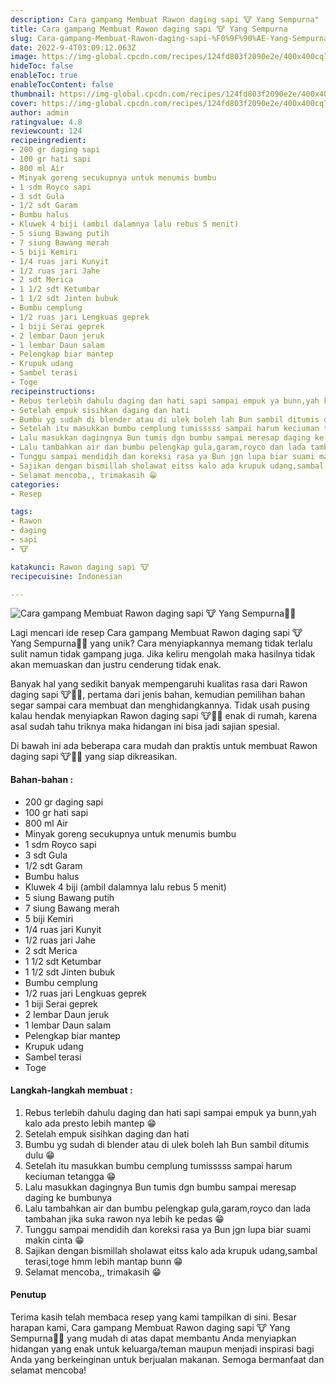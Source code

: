 ```yaml
---
description: Cara gampang Membuat Rawon daging sapi 🐮 Yang Sempurna"
title: Cara gampang Membuat Rawon daging sapi 🐮 Yang Sempurna
slug: Cara-gampang-Membuat-Rawon-daging-sapi-%F0%9F%90%AE-Yang-Sempurna
date: 2022-9-4T03:09:12.063Z
image: https://img-global.cpcdn.com/recipes/124fd803f2090e2e/400x400cq70/photo.jpg
hideToc: false
enableToc: true
enableTocContent: false
thumbnail: https://img-global.cpcdn.com/recipes/124fd803f2090e2e/400x400cq70/photo.jpg
cover: https://img-global.cpcdn.com/recipes/124fd803f2090e2e/400x400cq70/photo.jpg
author: admin
ratingvalue: 4.8
reviewcount: 124
recipeingredient:
- 200 gr daging sapi
- 100 gr hati sapi
- 800 ml Air
- Minyak goreng secukupnya untuk menumis bumbu
- 1 sdm Royco sapi
- 3 sdt Gula
- 1/2 sdt Garam
- Bumbu halus
- Kluwek 4 biji (ambil dalamnya lalu rebus 5 menit)
- 5 siung Bawang putih
- 7 siung Bawang merah
- 5 biji Kemiri
- 1/4 ruas jari Kunyit
- 1/2 ruas jari Jahe
- 2 sdt Merica
- 1 1/2 sdt Ketumbar
- 1 1/2 sdt Jinten bubuk
- Bumbu cemplung
- 1/2 ruas jari Lengkuas geprek
- 1 biji Serai geprek
- 2 lembar Daun jeruk
- 1 lembar Daun salam
- Pelengkap biar mantep
- Krupuk udang
- Sambel terasi
- Toge
recipeinstructions:
- Rebus terlebih dahulu daging dan hati sapi sampai empuk ya bunn,yah kalo ada presto lebih mantep 😁
- Setelah empuk sisihkan daging dan hati
- Bumbu yg sudah di blender atau di ulek boleh lah Bun sambil ditumis dulu 😁
- Setelah itu masukkan bumbu cemplung tumisssss sampai harum keciuman tetangga 😁
- Lalu masukkan dagingnya Bun tumis dgn bumbu sampai meresap daging ke bumbunya
- Lalu tambahkan air dan bumbu pelengkap gula,garam,royco dan lada tambahan jika suka rawon nya lebih ke pedas 😁
- Tunggu sampai mendidih dan koreksi rasa ya Bun jgn lupa biar suami makin cinta 😁
- Sajikan dengan bismillah sholawat eitss kalo ada krupuk udang,sambal terasi,toge hmm lebih mantap bunn 😁
- Selamat mencoba,, trimakasih 😁
categories:
- Resep

tags:
- Rawon
- daging
- sapi
- 🐮

katakunci: Rawon daging sapi 🐮
recipecuisine: Indonesian

---
```


![Cara gampang Membuat Rawon daging sapi 🐮 Yang Sempurna👩‍🍳](https://img-global.cpcdn.com/recipes/124fd803f2090e2e/400x400cq70/photo.jpg)

Lagi mencari ide resep Cara gampang Membuat Rawon daging sapi 🐮 Yang Sempurna👩‍🍳 yang unik? Cara menyiapkannya memang tidak terlalu sulit namun tidak gampang juga. Jika keliru mengolah maka hasilnya tidak akan memuaskan dan justru cenderung tidak enak.

Banyak hal yang sedikit banyak mempengaruhi kualitas rasa dari Rawon daging sapi 🐮👩‍🍳, pertama dari jenis bahan, kemudian pemilihan bahan segar sampai cara membuat dan menghidangkannya. Tidak usah pusing kalau hendak menyiapkan Rawon daging sapi 🐮👩‍🍳 enak di rumah, karena asal sudah tahu triknya maka hidangan ini bisa jadi sajian spesial.

Di bawah ini ada beberapa cara mudah dan praktis untuk membuat Rawon daging sapi 🐮👩‍🍳 yang siap dikreasikan.

<!--inarticleads1-->

#### Bahan-bahan :

- 200 gr daging sapi
- 100 gr hati sapi
- 800 ml Air
- Minyak goreng secukupnya untuk menumis bumbu
- 1 sdm Royco sapi
- 3 sdt Gula
- 1/2 sdt Garam
- Bumbu halus
- Kluwek 4 biji (ambil dalamnya lalu rebus 5 menit)
- 5 siung Bawang putih
- 7 siung Bawang merah
- 5 biji Kemiri
- 1/4 ruas jari Kunyit
- 1/2 ruas jari Jahe
- 2 sdt Merica
- 1 1/2 sdt Ketumbar
- 1 1/2 sdt Jinten bubuk
- Bumbu cemplung
- 1/2 ruas jari Lengkuas geprek
- 1 biji Serai geprek
- 2 lembar Daun jeruk
- 1 lembar Daun salam
- Pelengkap biar mantep
- Krupuk udang
- Sambel terasi
- Toge

<!--inarticleads2-->

#### Langkah-langkah membuat :

1. Rebus terlebih dahulu daging dan hati sapi sampai empuk ya bunn,yah kalo ada presto lebih mantep 😁
1. Setelah empuk sisihkan daging dan hati
1. Bumbu yg sudah di blender atau di ulek boleh lah Bun sambil ditumis dulu 😁
1. Setelah itu masukkan bumbu cemplung tumisssss sampai harum keciuman tetangga 😁
1. Lalu masukkan dagingnya Bun tumis dgn bumbu sampai meresap daging ke bumbunya
1. Lalu tambahkan air dan bumbu pelengkap gula,garam,royco dan lada tambahan jika suka rawon nya lebih ke pedas 😁
1. Tunggu sampai mendidih dan koreksi rasa ya Bun jgn lupa biar suami makin cinta 😁
1. Sajikan dengan bismillah sholawat eitss kalo ada krupuk udang,sambal terasi,toge hmm lebih mantap bunn 😁
1. Selamat mencoba,, trimakasih 😁

#### Penutup

Terima kasih telah membaca resep yang kami tampilkan di sini. Besar harapan kami, Cara gampang Membuat Rawon daging sapi 🐮 Yang Sempurna👩‍🍳 yang mudah di atas dapat membantu Anda menyiapkan hidangan yang enak untuk keluarga/teman maupun menjadi inspirasi bagi Anda yang berkeinginan untuk berjualan makanan. Semoga bermanfaat dan selamat mencoba!